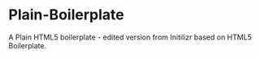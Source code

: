 Plain-Boilerplate
=================

A Plain HTML5 boilerplate - edited version from Initilizr based on HTML5 Boilerplate.